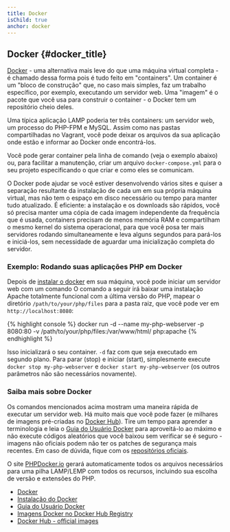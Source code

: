 ```yaml
---
title: Docker
isChild: true
anchor: docker
---
```


## Docker {#docker_title}

[Docker] - uma alternativa mais leve do que uma máquina virtual completa - é chamado dessa forma pois é tudo feito em "containers". Um container é um "bloco de construção" que, no caso mais simples, faz um trabalho específico, por exemplo, executando um servidor web. Uma "imagem" é o pacote que você usa para construir o container - o Docker tem um repositório cheio deles.

Uma típica aplicação LAMP poderia ter três containers: um servidor web, um processo do PHP-FPM e MySQL. 
Assim como nas pastas compartilhadas no Vagrant, você pode deixar os arquivos da sua aplicação onde estão e 
informar ao Docker onde encontrá-los.

Você pode gerar container pela linha de comando (veja o exemplo abaixo) ou, para facilitar a manutenção, 
criar um arquivo `docker-compose.yml` para o seu projeto especificando o que criar e como eles se comunicam.

O Docker pode ajudar se você estiver desenvolvendo vários sites e quiser a separação resultante da instalação de 
cada um em sua própria máquina virtual, mas não tem o espaço em disco necessário ou tempo para manter tudo atualizado.
É eficiente: a instalação e os downloads são rápidos, você só precisa manter uma cópia de cada imagem 
independente da frequência que é usada, containers precisam de menos memória RAM e compartilham o mesmo 
kernel do sistema operacional, para que você posa ter mais servidores rodando simultaneamente e leva alguns 
segundos para pará-los e iniciá-los, sem necessidade de aguardar uma inicialização completa do servidor.

### Exemplo: Rodando suas aplicações PHP em Docker

Depois de [instalar o docker][docker-install] em sua máquina, você pode iniciar um servidor web com um comando
O comando a seguir irá baixar uma instalação Apache totalmente funcional com a última versão do PHP, mapear o 
diretório `/path/to/your/php/files` para a pasta raiz, que você pode ver em `http://localhost:8080`:

{% highlight console %}
docker run -d --name my-php-webserver -p 8080:80 -v /path/to/your/php/files:/var/www/html/ php:apache 
{% endhighlight %}

Isso inicializará o seu container. `-d` faz com que seja executado em segundo plano.
Para parar (stop) e iniciar (start), simplesmente execute `docker stop my-php-webserver` 
e `docker start my-php-webserver` (os outros parâmetros não são necessários novamente).

### Saiba mais sobre Docker

Os comandos mencionados acima mostram uma maneira rápida de executar um servidor web. 
Há muito mais que você pode fazer (e milhares de imagens pré-criadas no [Docker Hub][docker-hub]).
Tire um tempo para aprender a terminologia e leia o [Guia do Usuário Docker][docker-doc] para aproveitá-lo ao 
máximo e não execute códigos aleatórios que você baixou sem verificar se é seguro - imagens não oficiais podem 
não ter os patches de segurança mais recentes. 
Em caso de dúvida, fique com os [repositórios oficiais][docker-hub-official].

O site [PHPDocker.io] gerará automaticamente todos os arquivos necessários para uma pilha LAMP/LEMP com todos os 
recursos, incluindo sua escolha de versão e extensões do PHP.

* [Docker]
* [Instalação do Docker][docker-install]
* [Guia do Usuário Docker][docker-doc]
* [Imagens Docker no Docker Hub Registry][docker-hub]
* [Docker Hub - official images][docker-hub-official]

[Docker]: https://www.docker.com/
[docker-hub]: https://hub.docker.com/
[docker-hub-official]: https://hub.docker.com/explore/
[docker-install]: https://docs.docker.com/get-docker/
[docker-doc]: https://docs.docker.com/
[PHPDocker.io]: https://phpdocker.io/